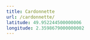 ```yaml
---
title: Cardonnette
url: /cardonnette/
latitude: 49.952244500000006
longitude: 2.3598679000000002
---
```

